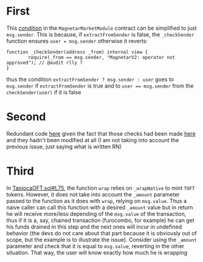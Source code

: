 # First
This [condition](https://github.com/Tapioca-DAO/tapioca-periph-audit/blob/023751a4e987cf7c203ab25d3abba58f7344f213/contracts/Magnetar/modules/MagnetarMarketModule.sol#L151) in the `MagnetarMarketModule` contract can be simplified to just `msg.sender`. This is because, if `extractFromSender` is false, the `_checkSender` function ensures `user = msg.sender` otherwise it reverts:

```
function _checkSender(address _from) internal view {
        require(_from == msg.sender, "MagnetarV2: operator not approved"); // @audit rlly ?
}
```

thus the condition `extractFromSender ? msg.sender : user` goes to `msg.sender` if `extractFromSender` is true and to `user == msg.sender` from the `checkSender(user)` if it is false

# Second
Redundant code [here](https://github.com/Tapioca-DAO/tapioca-periph-audit/blob/023751a4e987cf7c203ab25d3abba58f7344f213/contracts/Magnetar/modules/MagnetarMarketModule.sol#L487-L492) given the fact that those checks had been made [here](https://github.com/Tapioca-DAO/tapioca-periph-audit/blob/023751a4e987cf7c203ab25d3abba58f7344f213/contracts/Magnetar/modules/MagnetarMarketModule.sol#L305-L310) and they hadn't been modified at all (I am not taking into account the previous issue, just saying what is written RN)

# Third
In [TapiocaOFT.sol#L75](https://github.com/Tapioca-DAO/tapiocaz-audit/blob/bcf61f79464cfdc0484aa272f9f6e28d5de36a8f/contracts/tOFT/TapiocaOFT.sol#L75), the function `wrap` relies on `_wrapNative` to mint `TOFT` tokens. However, it does not take into account the `_amount` parameter passed to the function as it does with `wrap`, relying on `msg.value`. Thus a naive caller can call this function with a desired `_amount` value but in return he will receive more/less depending of the `msg.value` of the transaction, thus if it is a, say, chained transaction (furocombo, for example) he can get his funds drained in this step and the next ones will incur in undefined behavior (the devs do not care about that part because it is obviously out of scope, but the example is to illustrate the issue). Consider using the `_amount` parameter and check that it is equal to `msg.value`, reverting in the other situation. That way, the user will know exactly how much he is wrapping